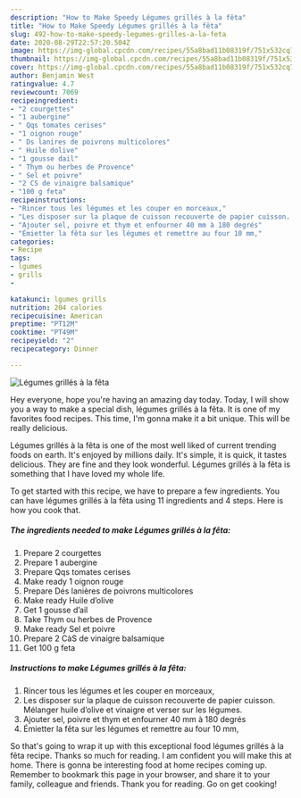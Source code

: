 ```yaml
---
description: "How to Make Speedy Légumes grillés à la fêta"
title: "How to Make Speedy Légumes grillés à la fêta"
slug: 492-how-to-make-speedy-legumes-grilles-a-la-feta
date: 2020-08-29T22:57:20.504Z
image: https://img-global.cpcdn.com/recipes/55a8bad11b08319f/751x532cq70/legumes-grilles-a-la-feta-photo-principale-de-la-recette.jpg
thumbnail: https://img-global.cpcdn.com/recipes/55a8bad11b08319f/751x532cq70/legumes-grilles-a-la-feta-photo-principale-de-la-recette.jpg
cover: https://img-global.cpcdn.com/recipes/55a8bad11b08319f/751x532cq70/legumes-grilles-a-la-feta-photo-principale-de-la-recette.jpg
author: Benjamin West
ratingvalue: 4.7
reviewcount: 7069
recipeingredient:
- "2 courgettes"
- "1 aubergine"
- " Qqs tomates cerises"
- "1 oignon rouge"
- " Ds lanires de poivrons multicolores"
- " Huile dolive"
- "1 gousse dail"
- " Thym ou herbes de Provence"
- " Sel et poivre"
- "2 CS de vinaigre balsamique"
- "100 g feta"
recipeinstructions:
- "Rincer tous les légumes et les couper en morceaux,"
- "Les disposer sur la plaque de cuisson recouverte de papier cuisson. Mélanger huile d’olive et vinaigre et verser sur les légumes."
- "Ajouter sel, poivre et thym et enfourner 40 mm à 180 degrés"
- "Émietter la fêta sur les légumes et remettre au four 10 mm,"
categories:
- Recipe
tags:
- lgumes
- grills
- 

katakunci: lgumes grills  
nutrition: 204 calories
recipecuisine: American
preptime: "PT12M"
cooktime: "PT49M"
recipeyield: "2"
recipecategory: Dinner

---
```



![Légumes grillés à la fêta](https://img-global.cpcdn.com/recipes/55a8bad11b08319f/751x532cq70/legumes-grilles-a-la-feta-photo-principale-de-la-recette.jpg)

Hey everyone, hope you're having an amazing day today. Today, I will show you a way to make a special dish, légumes grillés à la fêta. It is one of my favorites food recipes. This time, I'm gonna make it a bit unique. This will be really delicious.



Légumes grillés à la fêta is one of the most well liked of current trending foods on earth. It's enjoyed by millions daily. It's simple, it is quick, it tastes delicious. They are fine and they look wonderful. Légumes grillés à la fêta is something that I have loved my whole life.


To get started with this recipe, we have to prepare a few ingredients. You can have légumes grillés à la fêta using 11 ingredients and 4 steps. Here is how you cook that.

<!--inarticleads1-->

##### The ingredients needed to make Légumes grillés à la fêta:

1. Prepare 2 courgettes
1. Prepare 1 aubergine
1. Prepare  Qqs tomates cerises
1. Make ready 1 oignon rouge
1. Prepare  Dés lanières de poivrons multicolores
1. Make ready  Huile d’olive
1. Get 1 gousse d’ail
1. Take  Thym ou herbes de Provence
1. Make ready  Sel et poivre
1. Prepare 2 CàS de vinaigre balsamique
1. Get 100 g feta




<!--inarticleads2-->

##### Instructions to make Légumes grillés à la fêta:

1. Rincer tous les légumes et les couper en morceaux,
1. Les disposer sur la plaque de cuisson recouverte de papier cuisson. Mélanger huile d’olive et vinaigre et verser sur les légumes.
1. Ajouter sel, poivre et thym et enfourner 40 mm à 180 degrés
1. Émietter la fêta sur les légumes et remettre au four 10 mm,




So that's going to wrap it up with this exceptional food légumes grillés à la fêta recipe. Thanks so much for reading. I am confident you will make this at home. There is gonna be interesting food at home recipes coming up. Remember to bookmark this page in your browser, and share it to your family, colleague and friends. Thank you for reading. Go on get cooking!
